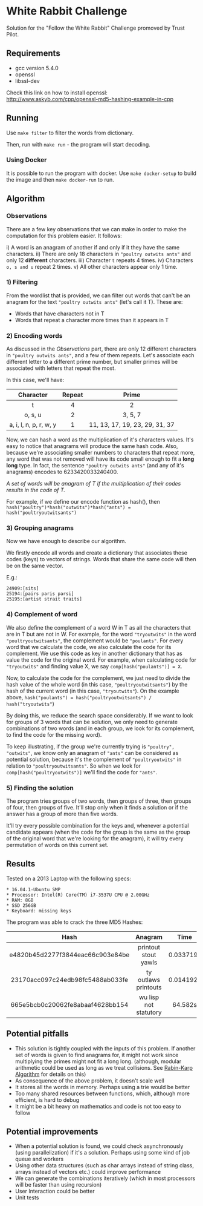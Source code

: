 # White Rabbit Challenge

Solution for the "Follow the White Rabbit" Challenge promoved by Trust Pilot.

## Requirements
* gcc version 5.4.0
* openssl
* libssl-dev

Check this link on how to install openssl: http://www.askyb.com/cpp/openssl-md5-hashing-example-in-cpp

## Running

Use `make filter` to filter the words from dictionary.

Then, run with `make run` - the program will start decoding.

### Using Docker

It is possible to run the program with docker. Use `make docker-setup` to build the image and then `make docker-run` to run.

## Algorithm

### Observations

There are a few key observations that we can make in order to make the computation for this problem easier. It follows:

i) A word is an anagram of another if and only if it they have the same characters.
ii) There are only 18 characters in `"poultry outwits ants"` and only 12 **different** characters.
iii) Character `t` repeats 4 times. 
iv) Characters `o, s and u` repeat 2 times.
v) All other characters appear only 1 time.

### 1) Filtering

From the wordlist that is provided, we can filter out words that can't be an anagram for the text `"poultry outwits ants"` (let's call it T). These are:

* Words that have characters not in T
* Words that repeat a character more times than it appears in T

### 2) Encoding words

As discussed in the *Observations* part, there are only 12 different characters in `"poultry outwits ants"`, and a few of them repeats. Let's associate each different letter to a different prime number, but smaller primes will be associated with letters that repeat the most.

In this case, we'll have:

|        Character       | Repeat |              Prime             |
|:----------------------:|:------:|:------------------------------:|
|            t           |    4   |                2               |
|         o, s, u        |    2   |             3, 5, 7            |
| a, i, l, n, p, r, w, y |    1   | 11, 13, 17, 19, 23, 29, 31, 37 |

Now, we can hash a word as the multiplication of it's characters values. It's easy to notice that anagrams will produce the same hash code. Also, because we're associating smaller numbers to characters that repeat more, any word that was not removed will have its code small enough to fit a **long long** type. In fact, the sentence `"poultry outwits ants"` (and any of it's anagrams) encodes to 6233420033240400.

*A set of words will be anagram of T if the multiplication of their codes results in the code of T.*

For example, if we define our encode function as hash(), then `hash("poultry")*hash("outwits")*hash("ants") = hash("poultryoutwitsants")`

### 3) Grouping anagrams

Now we have enough to describe our algorithm.

We firstly encode all words and create a dictionary that associates these codes (keys) to vectors of strings. Words that share the same code will then be on the same vector. 

E.g.:

```
24909:[sits]
25194:[pairs paris parsi]
25195:[artist strait traits]
```

### 4) Complement of word

We also define the complement of a word W in T as all the characters that are in T but are not in W. For example, for the word `"tryoutwits"` in the word `"poultryoutwitsants"`, the complement would be `"poulants"`. For every word that we calculate the code, we also calculate the code for its complement. We use this code as key in another dictionary that has as value the code for the original word. For example, when calculating code for `"tryoutwits"` and finding value X, we say `comp[hash("poulants")] = X`.

Now, to calculate the code for the complement, we just need to divide the hash value of the whole word (in this case, `"poultryoutwitsants"`) by the hash of the current word (in this case, `"tryoutwits"`). On the example above, `hash("poulants") = hash("poultryoutwitsants") / hash("tryoutwits"`)

By doing this, we reduce the search space considerably. If we want to look for groups of 3 words that can be solution, we only need to generate combinations of two words (and in each group, we look for its complement, to find the code for the missing word).

To keep illustrating, if the group we're currently trying is `"poultry", "outwits"`, we know only an anagram of `"ants"` can be considered as potential solution, because it's the complement of `"poultryoutwits"` in relation to `"poultryoutwitsants"`. So when we look for `comp[hash("poultryoutwits")]` we'll find the code for `"ants"`.

### 5) Finding the solution

The program tries groups of two words, then groups of three, then groups of four, then groups of five. It'll stop only when it finds a solution or if the answer has a group of more than five words.

It'll try every possible combination for the keys and, whenever a potential candidate appears (when the code for the group is the same as the group of the original word that we're looking for the anagram), it will try every permutation of words on this current set.

## Results

Tested on a 2013 Laptop with the following specs:

    * 16.04.1-Ubuntu SMP 
    * Processor: Intel(R) Core(TM) i7-3537U CPU @ 2.00GHz
    * RAM: 8GB
    * SSD 256GB
    * Keyboard: missing keys

The program was able to crack the three MD5 Hashes:

|               Hash               	|        Anagram        	|    Time   	|
|:--------------------------------:	|:---------------------:	|:---------:	|
| e4820b45d2277f3844eac66c903e84be 	| printout stout yawls  	| 0.033719s 	|
| 23170acc097c24edb98fc5488ab033fe 	| ty outlaws printouts  	| 0.014192s 	|
| 665e5bcb0c20062fe8abaaf4628bb154 	| wu lisp not statutory 	| 64.582s   	|

## Potential pitfalls

* This solution is tightly coupled with the inputs of this problem. If another set of words is given to find anagrams for, it might not work since multiplying the primes might not fit a long long. (although, modular arithmetic could be used as long as we treat collisions. See [Rabin-Karp Algorithm](https://en.wikipedia.org/wiki/Rabin%E2%80%93Karp_algorithm#Hash_function_used) for details on this)
* As consequence of the above problem, it doesn't scale well
* It stores all the words in memory. Perhaps using a trie would be better
* Too many shared resources between functions, which, although more efficient, is hard to debug
* It might be a bit heavy on mathematics and code is not too easy to follow

## Potential improvements

* When a potential solution is found, we could check asynchronously (using parallelization) if it's a solution. Perhaps using some kind of job queue and workers
* Using other data structures (such as char arrays instead of string class, arrays instead of vectors etc.) could improve performance
* We can generate the combinations iteratively (which in most processors will be faster than using recursion)
* User Interaction could be better
* Unit tests